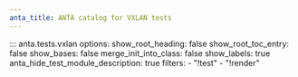 ```yaml
---
anta_title: ANTA catalog for VXLAN tests
---
```

<!--
  ~ Copyright (c) 2023-2024 Arista Networks, Inc.
  ~ Use of this source code is governed by the Apache License 2.0
  ~ that can be found in the LICENSE file.
  -->

::: anta.tests.vxlan
    options:
      show_root_heading: false
      show_root_toc_entry: false
      show_bases: false
      merge_init_into_class: false
      show_labels: true
      anta_hide_test_module_description: true
      filters:
        - "!test"
        - "!render"
